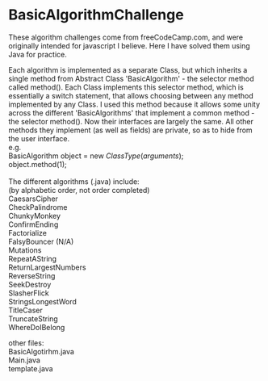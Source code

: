 # BasicAlgorithmChallenge


These algorithm challenges come from freeCodeCamp.com, and were originally
intended for javascript I believe. Here I have solved them using Java for
practice. 

Each algorithm is implemented as a separate Class, but which inherits a
single method from Abstract Class 'BasicAlgorithm' - the selector method
called method(). Each Class implements this selector method, which is 
essentially a switch statement, that allows choosing between any method 
implemented by any Class. I used this method because it allows some unity 
across the different 'BasicAlgorithms' that implement a common method - 
the selector method(). Now their interfaces are largely the same. 
All other methods they implement (as well as fields) are private, so as to
hide from the user interface. 
\
e.g.\
BasicAlgorithm object = new *ClassType*(*arguments*);\
object.method(1);
\
\
The different algorithms (.java) include: \
(by alphabetic order, not order completed)
\
CaesarsCipher\
CheckPalindrome\
ChunkyMonkey\
ConfirmEnding\
Factorialize\
FalsyBouncer (N/A)\
Mutations\
RepeatAString\
ReturnLargestNumbers\
ReverseString\
SeekDestroy\
SlasherFlick\
StringsLongestWord\
TitleCaser\
TruncateString\
WhereDoIBelong

other files:\
BasicAlgotirhm.java\
Main.java\
template.java

